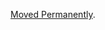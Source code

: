 <a href="/dubzzz/fast-check/tree/main/website/docs/tutorials/detect-race-conditions/snippets.mjs">Moved Permanently</a>.